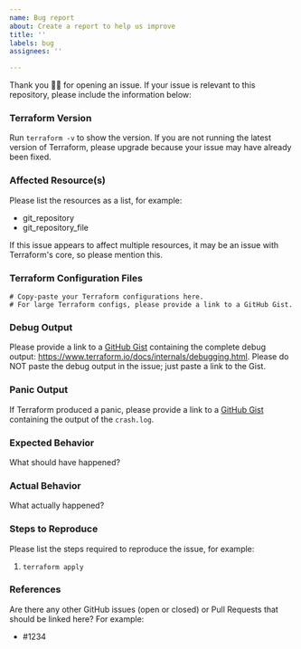 ```yaml
---
name: Bug report
about: Create a report to help us improve
title: ''
labels: bug
assignees: ''

---
```


Thank you 🙇‍♀ for opening an issue. If your issue is relevant to this repository, please include the information below:

### Terraform Version
Run `terraform -v` to show the version. If you are not running the latest version of Terraform, please upgrade because your issue may have already been fixed.

### Affected Resource(s)
Please list the resources as a list, for example:
- git_repository
- git_repository_file

If this issue appears to affect multiple resources, it may be an issue with Terraform's core, so please mention this.

### Terraform Configuration Files
```hcl
# Copy-paste your Terraform configurations here.
# For large Terraform configs, please provide a link to a GitHub Gist.
```

### Debug Output
Please provide a link to a [GitHub Gist](https://gist.github.com/) containing the complete debug output: https://www.terraform.io/docs/internals/debugging.html. Please do NOT paste the debug output in the issue; just paste a link to the Gist.

### Panic Output
If Terraform produced a panic, please provide a link to a [GitHub Gist](https://gist.github.com/) containing the output of the `crash.log`.

### Expected Behavior
What should have happened?

### Actual Behavior
What actually happened?

### Steps to Reproduce
Please list the steps required to reproduce the issue, for example:
1. `terraform apply`

### References
Are there any other GitHub issues (open or closed) or Pull Requests that should be linked here? For example:
- #1234

